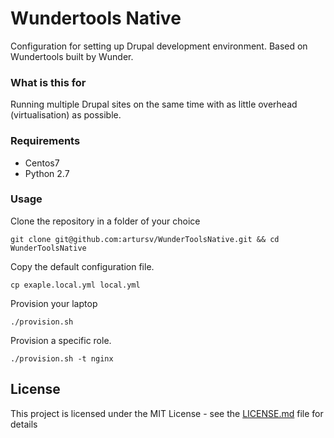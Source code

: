 # Wundertools Native

Configuration for setting up Drupal development environment. Based on Wundertools built by Wunder.

### What is this for

Running multiple Drupal sites on the same time with as little overhead (virtualisation) as possible. 

### Requirements

- Centos7
- Python 2.7 

### Usage

Clone the repository in a folder of your choice

    git clone git@github.com:artursv/WunderToolsNative.git && cd WunderToolsNative

Copy the default configuration file.

    cp exaple.local.yml local.yml

Provision your laptop

    ./provision.sh

Provision a specific role.

    ./provision.sh -t nginx

## License

This project is licensed under the MIT License - see the [LICENSE.md](LICENSE.md) file for details

